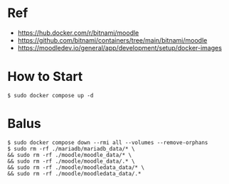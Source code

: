 # Ref
- https://hub.docker.com/r/bitnami/moodle
- https://github.com/bitnami/containers/tree/main/bitnami/moodle
- https://moodledev.io/general/app/development/setup/docker-images

# How to Start
```
$ sudo docker compose up -d
```

# Balus
```
$ sudo docker compose down --rmi all --volumes --remove-orphans
$ sudo rm -rf ./mariadb/mariadb_data/* \
&& sudo rm -rf ./moodle/moodle_data/* \
&& sudo rm -rf ./moodle/moodle_data/.* \
&& sudo rm -rf ./moodle/moodledata_data/* \
&& sudo rm -rf ./moodle/moodledata_data/.*
```